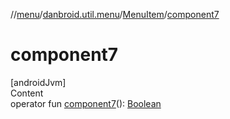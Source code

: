 //[menu](../../index.md)/[danbroid.util.menu](../index.md)/[MenuItem](index.md)/[component7](component7.md)



# component7  
[androidJvm]  
Content  
operator fun [component7](component7.md)(): [Boolean](https://kotlinlang.org/api/latest/jvm/stdlib/kotlin/-boolean/index.html)  



